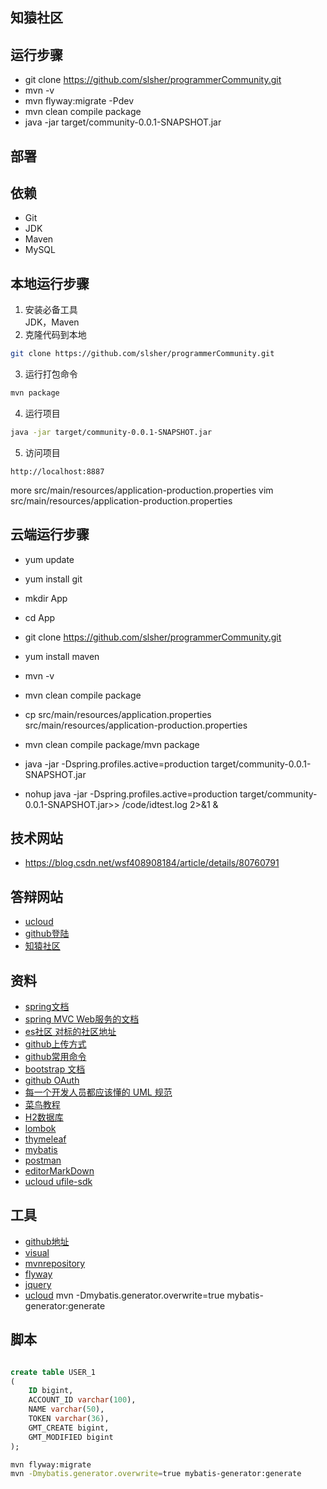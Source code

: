 ## 知猿社区

## 运行步骤
- git clone https://github.com/slsher/programmerCommunity.git
- mvn -v
- mvn flyway:migrate -Pdev
- mvn clean compile package
- java -jar target/community-0.0.1-SNAPSHOT.jar

## 部署
## 依赖
- Git
- JDK
- Maven
- MySQL

## 本地运行步骤
1. 安装必备工具  
JDK，Maven
2. 克隆代码到本地
```sh
git clone https://github.com/slsher/programmerCommunity.git
````
3. 运行打包命令
```sh
mvn package
```
4. 运行项目  
```sh
java -jar target/community-0.0.1-SNAPSHOT.jar
```
5. 访问项目
```
http://localhost:8887
```



more src/main/resources/application-production.properties
vim src/main/resources/application-production.properties
## 云端运行步骤
- yum update
- yum install git
- mkdir App
- cd App
- git clone  https://github.com/slsher/programmerCommunity.git
- yum install maven
- mvn -v
- mvn clean  compile package
- cp src/main/resources/application.properties src/main/resources/application-production.properties
- mvn clean compile package/mvn package
- java -jar -Dspring.profiles.active=production target/community-0.0.1-SNAPSHOT.jar

- nohup java -jar -Dspring.profiles.active=production target/community-0.0.1-SNAPSHOT.jar>> /code/idtest.log 2>&1 &


## 技术网站
- https://blog.csdn.net/wsf408908184/article/details/80760791
## 答辩网站
* [ucloud](https://console.ucloud.cn/uhost/uhost)
* [github登陆](https://github.com/settings/applications/1383090)
* [知猿社区](http://123.58.211.164/)


## 资料
* [spring文档](https://spring.io/guides)
* [spring MVC Web服务的文档](https://spring.io/guides/gs/serving-web-content/) 
* [es社区 对标的社区地址](https://elasticsearch.cn/) 
* [github上传方式](https://blog.csdn.net/m0_37725003/article/details/80904824) 
* [github常用命令](https://www.cnblogs.com/xiaowu0371/p/11804219.html) 
* [bootstrap 文档](https://v3.bootcss.com/getting-started/) 
* [github OAuth](https://docs.github.com/en/free-pro-team@latest/developers/apps/authorizing-oauth-apps) 
* [每一个开发人员都应该懂的 UML 规范](https://blog.csdn.net/coderising/article/details/89944201)
* [菜鸟教程](https://www.runoob.com/)
* [H2数据库](http://www.h2database.com/html/main.html)
* [lombok](https://projectlombok.org/setup/maven)
* [thymeleaf](https://www.thymeleaf.org/)
* [mybatis](http://mybatis.org/generator/index.html)
* [postman](http://www.getpostman.com/)
* [editorMarkDown](http://editor.md.ipandao.com/)
* [ucloud ufile-sdk](https://github.com/ucloud/ufile-sdk-java)
## 工具
* [github地址](https://github.com/) 
* [visual](https://www.visual-paradigm.com/cn/)
* [mvnrepository](https://mvnrepository.com/search?q=h2)
* [flyway](https://flywaydb.org/documentation/getstarted/firststeps/maven)
* [jquery](https://jquery.cuishifeng.cn/jQuery.getJSON.html)
* [ucloud](https://console.ucloud.cn/ufile/ufile/detail?id=zhiyuan)
mvn -Dmybatis.generator.overwrite=true mybatis-generator:generate
## 脚本
``` sql 

create table USER_1
(
	ID bigint,
	ACCOUNT_ID varchar(100),
	NAME varchar(50),
	TOKEN varchar(36),
	GMT_CREATE bigint,
	GMT_MODIFIED bigint
);

```

```bash
mvn flyway:migrate
mvn -Dmybatis.generator.overwrite=true mybatis-generator:generate
```
